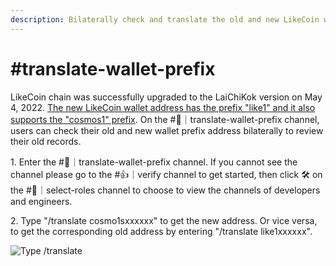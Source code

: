 ```yaml
---
description: Bilaterally check and translate the old and new LikeCoin wallet address prefix
---
```


# #translate-wallet-prefix

LikeCoin chain was successfully upgraded to the LaiChiKok version on May 4, 2022. [The new LikeCoin wallet address has the prefix "like1" and it also supports the "cosmos1" prefix](../wallet/like-address-prefix.md). On the #🔁｜translate-wallet-prefix channel, users can check their old and new wallet prefix address bilaterally to review their old records.

1\. Enter the #🔁｜translate-wallet-prefix channel. If you cannot see the channel please go to the #👍｜verify channel to get started, then click 🛠️ on the #🙋｜select-roles channel to choose to view the channels of developers and engineers.

2\. Type "/translate cosmo1sxxxxxx" to get the new address. Or vice versa, to get the corresponding old address by entering "/translate like1xxxxxx".

![Type /translate](../../.gitbook/assets/translate-wallet-prefix.png)
